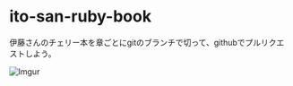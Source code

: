 # ito-san-ruby-book
伊藤さんのチェリー本を章ごとにgitのブランチで切って、githubでプルリクエストしよう。

![Imgur](https://i.imgur.com/P089ucd.png)




